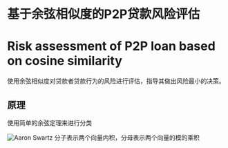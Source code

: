 # 基于余弦相似度的P2P贷款风险评估
# Risk assessment of P2P loan based on cosine similarity
使用余弦相似度对贷款者贷款行为的风险进行评估，指导其做出风险最小的决策。
## 原理
使用简单的余弦定理来进行分类

![Aaron Swartz](https://raw.githubusercontent.com/ineedahouse/markdownPhoto/main/p2pBasedCos/COS1.png)
分子表示两个向量内积，分母表示两个向量的模的乘积
